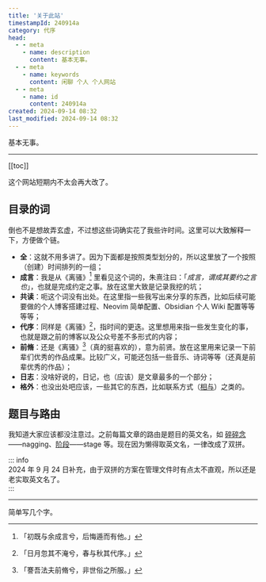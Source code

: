 ```yaml
---
title: '关于此站'
timestampId: 240914a
category: 代序
head:
  - - meta
    - name: description
      content: 基本无事。
  - - meta
    - name: keywords
      content: 闲聊 个人 个人网站
  - - meta
    - name: id
      content: 240914a
created: 2024-09-14 08:32
last_modified: 2024-09-14 08:32
---
```


基本无事。

---

[[toc]]

这个网站短期内不太会再大改了。

## 目录的词

倒也不是想故弄玄虚，不过想这些词确实花了我些许时间。这里可以大致解释一下，方便做个链。

- **全**：这就不用多讲了。因为下面都是按照类型划分的，所以这里放了一个按照（创建）时间排列的一组；
- **成言**：我是从《离骚》[^1] 里看见这个词的，朱熹注曰：「*成言，谓成其要约之言也*」，也就是完成约定之事。放在这里大致是记录我挖的坑；
- **共读**：呃这个词没有出处。在这里指一些我写出来分享的东西，比如后续可能要做的个人博客搭建过程、Neovim 简单配置、Obsidian 个人 Wiki 配置等等等等；
- **代序**：同样是《离骚》[^2]，指时间的更迭。这里想用来指一些发生变化的事，也就是跟之前的博客以及公众号差不多形式的内容；
- **前脩**：还是《离骚》[^3]（真的挺喜欢的），意为前贤。放在这里用来记录一下前辈们优秀的作品成果。比较广义，可能还包括一些音乐、诗词等等（还真是前辈优秀的作品）；
- **日志**：没啥好说的，日记，也（应该）是文章最多的一个部分；
- **格外**：也没出处吧应该，一些其它的东西，比如联系方式（[相与](get_along.md)）之类的。

## 题目与路由

我知道大家应该都没注意过。之前每篇文章的路由是题目的英文名，如 [碎碎念](nagging.md)——nagging、[阶段](stage.md)——stage 等。现在因为懒得取英文名，一律改成了双拼。

::: info  
2024 年 9 月 24 日补充，由于双拼的方案在管理文件时有点太不直观，所以还是老实取英文名了。  
:::

---

简单写几个字。

[^1]: 「初既与余成言兮，后悔遁而有他。」
[^2]: 「日月忽其不淹兮，春与秋其代序。」
[^3]: 「謇吾法夫前脩兮，非世俗之所服。」
